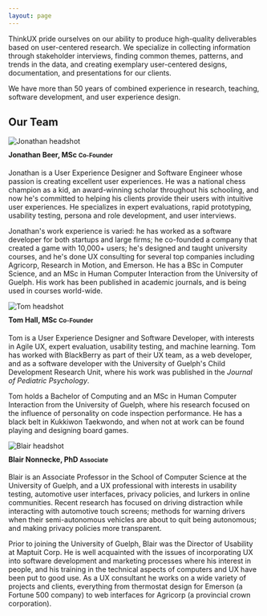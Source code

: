 ```yaml
---
layout: page
---
```

<div class="row">
  <div class="col-xs-12 col-md-9">
    <p>
      ThinkUX pride ourselves on our ability to produce high-quality deliverables based on user-centered research. We specialize in
      collecting information through stakeholder interviews, finding common themes, patterns, and trends in the data, and creating
      exemplary user-centered designs, documentation, and presentations for our clients.
    </p>
    <p>
      We have more than 50 years of combined experience in research, teaching, software development, and user experience design.
    </p>
  </div>
</div>

<div class="row">
  <div class="col-xs-12 col-md-9 m-b-20">
    <h2 class="m-b-20">Our Team</h2>
  </div>
</div>

<div class="row">
  <div class="col-xs-12 col-sm-4">
    <img class="img-responsive" style="margin-bottom: 10px" src="{{ site.baseurl }}/images/jonathan_headshot_280.jpg" alt="Jonathan headshot">
  </div>
  <div class="col-xs-12 col-sm-8">
      <h4 style="margin-top: 0">
        <!-- http://stackoverflow.com/questions/18222409/specifying-a-preferred-line-break-point-in-html-text-in-a-responsive-design -->
        <span style="display:inline-block">Jonathan Beer, MSc</span>
        <span style="display:inline-block"><small>Co-Founder</small></span>
      </h4>
      <p>
        Jonathan is a User Experience Designer and Software Engineer whose passion is creating excellent user experiences.  He was a
        national chess champion as a kid, an award-winning scholar throughout his schooling, and now he's committed to helping his
        clients provide their users with intuitive user experiences.  He specializes in expert evaluations, rapid prototyping,
        usability testing, persona and role development, and user interviews.
      </p>
      <p>
        Jonathan's work experience is varied: he has worked as a software developer for both startups and large firms; he co-founded a
        company that created a game with 10,000+ users; he's designed and taught university courses, and he's done UX consulting for
        several top companies including Agricorp, Research in Motion, and Emerson. He has a BSc in Computer Science, and an MSc in
        Human Computer Interaction from the University of Guelph.  His work has been published in academic journals, and is being used
        in courses world-wide.
      </p>
  </div>
</div>

<div class="row">
  <div class="col-xs-12 col-sm-4">
    <img class="img-responsive" style="margin-bottom: 10px" src="{{ site.baseurl }}/images/tom.jpg" alt="Tom headshot">
  </div>
  <div class="col-xs-12 col-sm-8">
    <h4 style="margin-top: 0">
      <span style="display:inline-block">Tom Hall, MSc</span>
      <span style="display:inline-block"><small>Co-Founder</small></span>
    </h4>
    <p>
      Tom is a User Experience Designer and Software Developer, with interests in Agile UX, expert evaluation, usability testing,
      and machine learning. Tom has worked with BlackBerry as part of their UX team, as a web developer, and as a software developer
      with the University of Guelph's Child Development Research Unit, where his work was published in the <i>Journal of Pediatric
      Psychology</i>.
    </p>
    <p>
      Tom holds a Bachelor of Computing and an MSc in Human Computer Interaction from the University of Guelph, where his research
      focused on the influence of personality on code inspection performance. He has a black belt in Kukkiwon Taekwondo, and when
      not at work can be found playing and designing board games.
    </p>
  </div>
</div>
<div class="row">
  <div class="col-xs-12 col-sm-4">
    <img class="img-responsive" style="margin-bottom: 10px" src="{{ site.baseurl }}/images/blair.jpg" alt="Blair headshot">
  </div>
  <div class="col-xs-12 col-sm-8">
    <h4 style="margin-top: 0">
      <span style="display:inline-block">Blair Nonnecke, PhD</span>
      <span style="display:inline-block"><small>Associate</small></span>
    </h4>
    <p>
      Blair is an Associate Professor in the School of Computer Science at the University of Guelph, and a UX professional
      with interests in usability testing, automotive user interfaces, privacy policies, and lurkers in online communities. Recent
      research has focused on driving distraction while interacting with automotive touch screens; methods for warning drivers when
      their semi-autonomous vehicles are about to quit being autonomous; and making privacy policies more transparent.
    </p>
    <p>
      Prior to joining the University of Guelph, Blair was the Director of Usability at Maptuit Corp. He is well acquainted with the
      issues of incorporating UX into software development and marketing processes where his interest in people, and his training in
      the technical aspects of computers and UX have been put to good use. As a UX consultant he works on a wide variety of projects
      and clients, everything from thermostat design for Emerson (a Fortune 500 company) to web interfaces for Agricorp (a
      provincial crown corporation).
    </p>
  </div>
</div>

